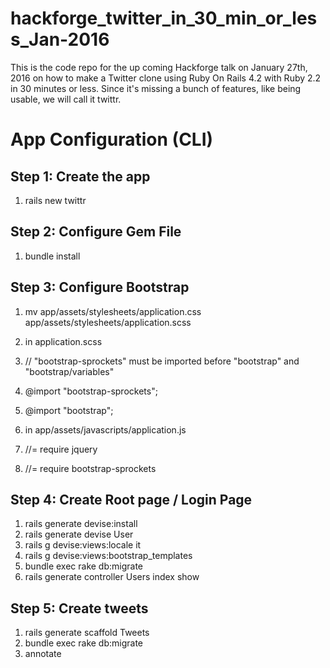 # hackforge_twitter_in_30_min_or_less_Jan-2016
This is the code repo for the up coming Hackforge talk on January 27th, 2016 on how to make a Twitter clone using Ruby On Rails 4.2 with Ruby 2.2 in 30 minutes or less.
Since it's missing a bunch of features, like being usable, we will call it twittr. 

App Configuration (CLI)
======================

Step 1: Create the app
----------------------

1. rails new twittr

Step 2: Configure Gem File
---------------------------

1. bundle install

Step 3: Configure Bootstrap
---------------------------

1. mv app/assets/stylesheets/application.css app/assets/stylesheets/application.scss
2. in application.scss
 1. // "bootstrap-sprockets" must be imported before "bootstrap" and "bootstrap/variables"
 2. @import "bootstrap-sprockets";
 3. @import "bootstrap";

1. in app/assets/javascripts/application.js
 1. //= require jquery
 2. //= require bootstrap-sprockets


Step 4: Create Root page / Login Page
-------------------------------------
1. rails generate devise:install
2. rails generate devise User
3. rails g devise:views:locale it
4. rails g devise:views:bootstrap_templates
5. bundle exec rake db:migrate
6. rails generate controller Users index show

Step 5: Create tweets
---------------------
1. rails generate scaffold Tweets
2. bundle exec rake db:migrate
3. annotate